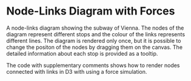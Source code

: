 # Node-Links Diagram with Forces

A node-links diagram showing the subway of Vienna. The nodes of the diagram represent different stops and the colour of the links represents different lines. The diagram is rendered only once, but it is possible to change the positon of the nodes by dragging them on the canvas. The detailed information about each stop is provided as a tooltip.

The code with supplementary comments shows how to render nodes connected with links in D3 with using a force simulation.

